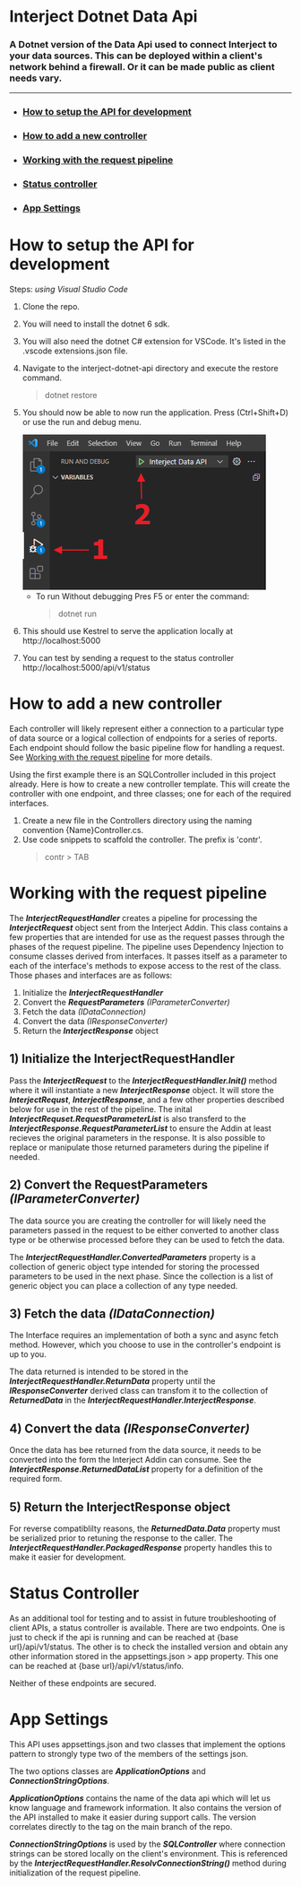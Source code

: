 # Interject Dotnet Data Api

### A Dotnet version of the Data Api used to connect Interject to your data sources. This can be deployed within a client's network behind a firewall. Or it can be made public as client needs vary.

---

- ### **[How to setup the API for development](#setup-for-dev)**
- ### **[How to add a new controller](#new-controller)**
- ### **[Working with the request pipeline](#request-pipeline)**
- ### **[Status controller](#status-controller)**
- ### **[App Settings](#app-settings)**

# <a name="setup-for-dev">How to setup the API for development</a>

Steps: _using Visual Studio Code_

1. Clone the repo.
2. You will need to install the dotnet 6 sdk.
3. You will also need the dotnet C# extension for VSCode. It's listed in the .vscode extensions.json file.
4. Navigate to the interject-dotnet-api directory and execute the restore command.
   > dotnet restore
5. You should now be able to now run the application. Press (Ctrl+Shift+D) or use the run and debug menu.

   <img src="./ReadmeSrc/VSCodeDebug.png">

   - To run Without debugging Pres F5 or enter the command:
     > dotnet run

6. This should use Kestrel to serve the application locally at http://localhost:5000
7. You can test by sending a request to the status controller http://localhost:5000/api/v1/status

# <a name="new-controller">How to add a new controller</a>

Each controller will likely represent either a connection to a particular type of data source or a logical collection of endpoints for a series of reports. Each endpoint should follow the basic pipeline flow for handling a request. See [Working with the request pipeline](#request-pipeline) for more details.

Using the first example there is an SQLController included in this project already. Here is how to create a new controller template. This will create the controller with one endpoint, and three classes; one for each of the required interfaces.

1. Create a new file in the Controllers directory using the naming convention {Name}Controller.cs.
2. Use code snippets to scaffold the controller. The prefix is 'contr'.
   > contr > TAB

# <a name="request-pipeline">Working with the request pipeline</a>

The _**InterjectRequestHandler**_ creates a pipeline for processing the _**InterjectRequest**_ object sent from the Interject Addin. This class contains a few properties that are intended for use as the request passes through the phases of the request pipeline. The pipeline uses Dependency Injection to consume classes derived from interfaces. It passes itself as a parameter to each of the interface's methods to expose access to the rest of the class. Those phases and interfaces are as follows:

1. Initialize the _**InterjectRequestHandler**_
2. Convert the _**RequestParameters**_ _(IParameterConverter)_
3. Fetch the data _(IDataConnection)_
4. Convert the data _(IResponseConverter)_
5. Return the _**InterjectResponse**_ object

## 1) **Initialize the InterjectRequestHandler**

Pass the _**InterjectRequest**_ to the _**InterjectRequestHandler.Init()**_ method where it will instantiate a new _**InterjectResponse**_ object. It will store the _**InterjectRequst**_, _**InterjectResponse**_, and a few other properties described below for use in the rest of the pipeline. The inital _**InterjectRequset.RequestParameterList**_ is also transferd to the _**InterjectResponse.RequestParameterList**_ to ensure the Addin at least recieves the original parameters in the response. It is also possible to replace or manipulate those returned parameters during the pipeline if needed.

## 2) **Convert the RequestParameters** _(IParameterConverter)_

The data source you are creating the controller for will likely need the parameters passed in the request to be either converted to another class type or be otherwise processed before they can be used to fetch the data.

The _**InterjectRequestHandler.ConvertedParameters**_ property is a collection of generic object type intended for storing the processed parameters to be used in the next phase. Since the collection is a list of generic object you can place a collection of any type needed.

## 3) **Fetch the data** _(IDataConnection)_

The Interface requires an implementation of both a sync and async fetch method. However, which you choose to use in the controller's endpoint is up to you.

The data returned is intended to be stored in the _**InterjectRequestHandler.ReturnData**_ property until the _**IResponseConverter**_ derived class can transfom it to the collection of _**ReturnedData**_ in the _**InterjectRequestHandler.InterjectResponse**_.

## 4) **Convert the data** _(IResponseConverter)_

Once the data has bee returned from the data source, it needs to be converted into the form the Interject Addin can consume. See the _**InterjectResponse.ReturnedDataList**_ property for a definition of the required form.

## 5) **Return the InterjectResponse object**

For reverse compatiblilty reasons, the _**ReturnedData.Data**_ property must be serialized prior to retuning the response to the caller. The _**InterjectRequestHandler.PackagedResponse**_ property handles this to make it easier for development.

# <a name="status-controller">Status Controller</a>

As an additional tool for testing and to assist in future troubleshooting of client APIs, a status controller is available. There are two endpoints. One is just to check if the api is running and can be reached at {base url}/api/v1/status. The other is to check the installed version and obtain any other information stored in the appsettings.json > app property. This one can be reached at {base url}/api/v1/status/info.

Neither of these endpoints are secured.

# <a name="app-settings">App Settings</a>

This API uses appsettings.json and two classes that implement the options pattern to strongly type two of the members of the settings json.

The two options classes are _**ApplicationOptions**_ and _**ConnectionStringOptions**_.

_**ApplicationOptions**_ contains the name of the data api which will let us know language and framework information. It also contains the version of the API installed to make it easier during support calls. The version correlates directly to the tag on the main branch of the repo.

_**ConnectionStringOptions**_ is used by the _**SQLController**_ where connection strings can be stored locally on the client's environment. This is referenced by the _**InterjectRequestHandler.ResolvConnectionString()**_ method during initialization of the request pipeline.

